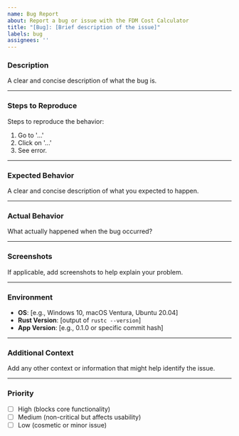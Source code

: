 ```yaml
---
name: Bug Report
about: Report a bug or issue with the FDM Cost Calculator
title: "[Bug]: [Brief description of the issue]"
labels: bug
assignees: ''
---
```


### **Description**
A clear and concise description of what the bug is.

---

### **Steps to Reproduce**
Steps to reproduce the behavior:
1. Go to '...'
2. Click on '...'
3. See error.

---

### **Expected Behavior**
A clear and concise description of what you expected to happen.

---

### **Actual Behavior**
What actually happened when the bug occurred?

---

### **Screenshots**
If applicable, add screenshots to help explain your problem.

---

### **Environment**
- **OS**: [e.g., Windows 10, macOS Ventura, Ubuntu 20.04]
- **Rust Version**: [output of `rustc --version`]
- **App Version**: [e.g., 0.1.0 or specific commit hash]

---

### **Additional Context**
Add any other context or information that might help identify the issue.

---

### **Priority**
- [ ] High (blocks core functionality)
- [ ] Medium (non-critical but affects usability)
- [ ] Low (cosmetic or minor issue)
